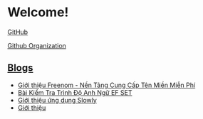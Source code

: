 # Welcome!

[GitHub](https://github.com/chupper100)

[Github Organization](https://github.com/Chupper-Studio)

## [Blogs](https://blogcuadat08.blogspot.com)

<!-- BLOG-POST-LIST:START -->
- [Giới thiệu Freenom - Nền Tảng Cung Cấp Tên Miền Miễn Phí](https://blogcuadat08.blogspot.com/2021/11/freenom-nen-tang-cung-cap-ten-mien-mien.html)
- [Bài Kiểm Tra Trình Độ Anh Ngữ EF SET](https://blogcuadat08.blogspot.com/2021/09/bai-kiem-tra-trinh-do-anh-ngu-ef-set.html)
- [Giới thiệu ứng dụng Slowly](https://blogcuadat08.blogspot.com/2021/09/gioi-thieu-ung-dung-slowly.html)
- [Giới thiệu](https://blogcuadat08.blogspot.com/2021/09/ve-ban-than-chao-cac-ban-nhung-nguoi.html)
<!-- BLOG-POST-LIST:END -->
















<!---
chupper100/chupper100 is a ✨ special ✨ repository because its `README.md` (this file) appears on your GitHub profile.
You can click the Preview link to take a look at your changes.
--->
